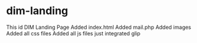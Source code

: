 # dim-landing
This id DIM Landing Page
Added index.html
Added mail.php
Added images
Added all css files
Added all js files 
just integrated glip
